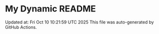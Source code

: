 # My Dynamic README
Updated at: Fri Oct 10 10:21:59 UTC 2025
This file was auto-generated by GitHub Actions.
